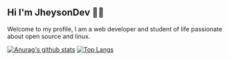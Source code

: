 ## Hi I'm JheysonDev 👋🤙

Welcome to my profile, I am a web developer and student of life passionate about open source and linux.

[![Anurag's github stats](https://github-readme-stats.vercel.app/api?username=JheysonDev&show_icons=true)](https://github.com/anuraghazra/github-readme-stats)
[![Top Langs](https://github-readme-stats.vercel.app/api/top-langs/?username=JheysonDev)](https://github.com/anuraghazra/github-readme-stats)
